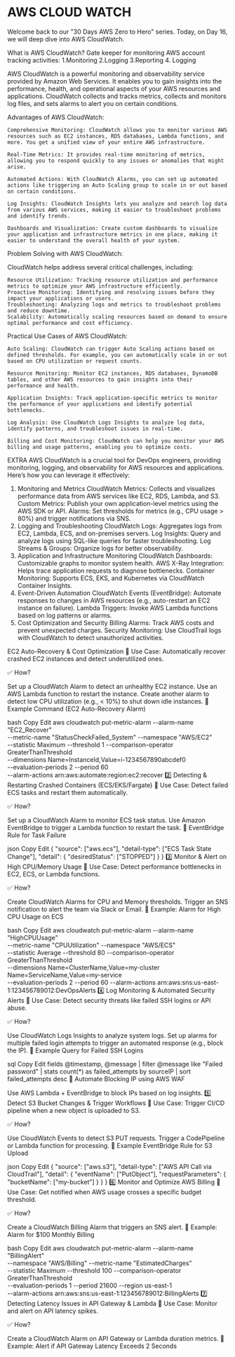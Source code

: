 # AWS CLOUD WATCH 

Welcome back to our "30 Days AWS Zero to Hero" series. Today, on Day 16, we will deep dive into AWS CloudWatch.

What is AWS CloudWatch?
Gate keeper for monitoring AWS account tracking activities:
1.Monitoring
2.Logging
3.Reporting
4. Logging

AWS CloudWatch is a powerful monitoring and observability service provided by Amazon Web Services. It enables you to gain insights into the performance, health, and operational aspects of your AWS resources and applications. CloudWatch collects and tracks metrics, collects and monitors log files, and sets alarms to alert you on certain conditions.

Advantages of AWS CloudWatch:

    Comprehensive Monitoring: CloudWatch allows you to monitor various AWS resources such as EC2 instances, RDS databases, Lambda functions, and more. You get a unified view of your entire AWS infrastructure.

    Real-Time Metrics: It provides real-time monitoring of metrics, allowing you to respond quickly to any issues or anomalies that might arise.

    Automated Actions: With CloudWatch Alarms, you can set up automated actions like triggering an Auto Scaling group to scale in or out based on certain conditions.

    Log Insights: CloudWatch Insights lets you analyze and search log data from various AWS services, making it easier to troubleshoot problems and identify trends.

    Dashboards and Visualization: Create custom dashboards to visualize your application and infrastructure metrics in one place, making it easier to understand the overall health of your system.

Problem Solving with AWS CloudWatch:

CloudWatch helps address several critical challenges, including:

    Resource Utilization: Tracking resource utilization and performance metrics to optimize your AWS infrastructure efficiently.
    Proactive Monitoring: Identifying and resolving issues before they impact your applications or users.
    Troubleshooting: Analyzing logs and metrics to troubleshoot problems and reduce downtime.
    Scalability: Automatically scaling resources based on demand to ensure optimal performance and cost efficiency.

Practical Use Cases of AWS CloudWatch:

    Auto Scaling: CloudWatch can trigger Auto Scaling actions based on defined thresholds. For example, you can automatically scale in or out based on CPU utilization or request counts.

    Resource Monitoring: Monitor EC2 instances, RDS databases, DynamoDB tables, and other AWS resources to gain insights into their performance and health.

    Application Insights: Track application-specific metrics to monitor the performance of your applications and identify potential bottlenecks.

    Log Analysis: Use CloudWatch Logs Insights to analyze log data, identify patterns, and troubleshoot issues in real-time.

    Billing and Cost Monitoring: CloudWatch can help you monitor your AWS billing and usage patterns, enabling you to optimize costs.


EXTRA 
AWS CloudWatch is a crucial tool for DevOps engineers, providing monitoring, logging, and observability for AWS resources and applications. Here’s how you can leverage it effectively:

1. Monitoring and Metrics
CloudWatch Metrics: Collects and visualizes performance data from AWS services like EC2, RDS, Lambda, and S3.
Custom Metrics: Publish your own application-level metrics using the AWS SDK or API.
Alarms: Set thresholds for metrics (e.g., CPU usage > 80%) and trigger notifications via SNS.
2. Logging and Troubleshooting
CloudWatch Logs: Aggregates logs from EC2, Lambda, ECS, and on-premises servers.
Log Insights: Query and analyze logs using SQL-like queries for faster troubleshooting.
Log Streams & Groups: Organize logs for better observability.
3. Application and Infrastructure Monitoring
CloudWatch Dashboards: Customizable graphs to monitor system health.
AWS X-Ray Integration: Helps trace application requests to diagnose bottlenecks.
Container Monitoring: Supports ECS, EKS, and Kubernetes via CloudWatch Container Insights.
4. Event-Driven Automation
CloudWatch Events (EventBridge): Automate responses to changes in AWS resources (e.g., auto-restart an EC2 instance on failure).
Lambda Triggers: Invoke AWS Lambda functions based on log patterns or alarms.
5. Cost Optimization and Security
Billing Alarms: Track AWS costs and prevent unexpected charges.
Security Monitoring: Use CloudTrail logs with CloudWatch to detect unauthorized activities.

 EC2 Auto-Recovery & Cost Optimization
📌 Use Case: Automatically recover crashed EC2 instances and detect underutilized ones.

✅ How?

Set up a CloudWatch Alarm to detect an unhealthy EC2 instance.
Use an AWS Lambda function to restart the instance.
Create another alarm to detect low CPU utilization (e.g., < 10%) to shut down idle instances.
🔹 Example Command (EC2 Auto-Recovery Alarm)

bash
Copy
Edit
aws cloudwatch put-metric-alarm --alarm-name "EC2_Recover" \
  --metric-name "StatusCheckFailed_System" --namespace "AWS/EC2" \
  --statistic Maximum --threshold 1 --comparison-operator GreaterThanThreshold \
  --dimensions Name=InstanceId,Value=i-1234567890abcdef0 \
  --evaluation-periods 2 --period 60 \
  --alarm-actions arn:aws:automate:region:ec2:recover
2️⃣ Detecting & Restarting Crashed Containers (ECS/EKS/Fargate)
📌 Use Case: Detect failed ECS tasks and restart them automatically.

✅ How?

Set up a CloudWatch Alarm to monitor ECS task status.
Use Amazon EventBridge to trigger a Lambda function to restart the task.
🔹 EventBridge Rule for Task Failure

json
Copy
Edit
{
  "source": ["aws.ecs"],
  "detail-type": ["ECS Task State Change"],
  "detail": {
    "desiredStatus": ["STOPPED"]
  }
}
3️⃣ Monitor & Alert on High CPU/Memory Usage
📌 Use Case: Detect performance bottlenecks in EC2, ECS, or Lambda functions.

✅ How?

Create CloudWatch Alarms for CPU and Memory thresholds.
Trigger an SNS notification to alert the team via Slack or Email.
🔹 Example: Alarm for High CPU Usage on ECS

bash
Copy
Edit
aws cloudwatch put-metric-alarm --alarm-name "HighCPUUsage" \
  --metric-name "CPUUtilization" --namespace "AWS/ECS" \
  --statistic Average --threshold 80 --comparison-operator GreaterThanThreshold \
  --dimensions Name=ClusterName,Value=my-cluster Name=ServiceName,Value=my-service \
  --evaluation-periods 2 --period 60 --alarm-actions arn:aws:sns:us-east-1:123456789012:DevOpsAlerts
4️⃣ Log Monitoring & Automated Security Alerts
📌 Use Case: Detect security threats like failed SSH logins or API abuse.

✅ How?

Use CloudWatch Logs Insights to analyze system logs.
Set up alarms for multiple failed login attempts to trigger an automated response (e.g., block the IP).
🔹 Example Query for Failed SSH Logins

sql
Copy
Edit
fields @timestamp, @message
| filter @message like "Failed password"
| stats count(*) as failed_attempts by sourceIP
| sort failed_attempts desc
🔹 Automate Blocking IP using AWS WAF

Use AWS Lambda + EventBridge to block IPs based on log insights.
5️⃣ Detect S3 Bucket Changes & Trigger Workflows
📌 Use Case: Trigger CI/CD pipeline when a new object is uploaded to S3.

✅ How?

Use CloudWatch Events to detect S3 PUT requests.
Trigger a CodePipeline or Lambda function for processing.
🔹 Example EventBridge Rule for S3 Upload

json
Copy
Edit
{
  "source": ["aws.s3"],
  "detail-type": ["AWS API Call via CloudTrail"],
  "detail": {
    "eventName": ["PutObject"],
    "requestParameters": {
      "bucketName": ["my-bucket"]
    }
  }
}
6️⃣ Monitor and Optimize AWS Billing
📌 Use Case: Get notified when AWS usage crosses a specific budget threshold.

✅ How?

Create a CloudWatch Billing Alarm that triggers an SNS alert.
🔹 Example: Alarm for $100 Monthly Billing

bash
Copy
Edit
aws cloudwatch put-metric-alarm --alarm-name "BillingAlert" \
  --namespace "AWS/Billing" --metric-name "EstimatedCharges" \
  --statistic Maximum --threshold 100 --comparison-operator GreaterThanThreshold \
  --evaluation-periods 1 --period 21600 --region us-east-1 \
  --alarm-actions arn:aws:sns:us-east-1:123456789012:BillingAlerts
7️⃣ Detecting Latency Issues in API Gateway & Lambda
📌 Use Case: Monitor and alert on API latency spikes.

✅ How?

Create a CloudWatch Alarm on API Gateway or Lambda duration metrics.
🔹 Example: Alert if API Gateway Latency Exceeds 2 Seconds
